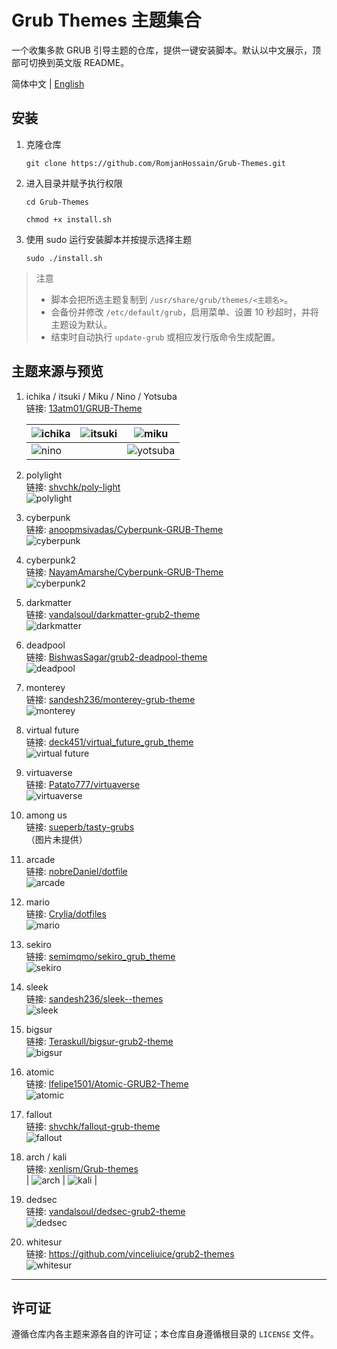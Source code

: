 # Grub Themes 主题集合

一个收集多款 GRUB 引导主题的仓库，提供一键安装脚本。默认以中文展示，顶部可切换到英文版 README。

简体中文 | [English](README.en.md)

## 安装

1) 克隆仓库

    `git clone https://github.com/RomjanHossain/Grub-Themes.git`

2) 进入目录并赋予执行权限

    `cd Grub-Themes`

    `chmod +x install.sh`

3) 使用 sudo 运行安装脚本并按提示选择主题

    `sudo ./install.sh`

> 注意
> - 脚本会把所选主题复制到 `/usr/share/grub/themes/<主题名>`。
> - 会备份并修改 `/etc/default/grub`，启用菜单、设置 10 秒超时，并将主题设为默认。
> - 结束时自动执行 `update-grub` 或相应发行版命令生成配置。

## 主题来源与预览

1. ichika / itsuki / Miku / Nino / Yotsuba  
    链接: [13atm01/GRUB-Theme](https://github.com/13atm01/GRUB-Theme)

    | ![ichika](screenshot/ichika.gif) | ![itsuki](screenshot/itsuki.gif) | ![miku](screenshot/miku.gif) |
    | -------------------------------- | -------------------------------- | ---------------------------- |
    | ![nino](screenshot/nino.gif)     |                                  | ![yotsuba](screenshot/yotsuba.gif) |

2. polylight  
    链接: [shvchk/poly-light](https://github.com/shvchk/poly-light)  
    ![polylight](screenshot/polylight.gif)

3. cyberpunk  
    链接: [anoopmsivadas/Cyberpunk-GRUB-Theme](https://github.com/anoopmsivadas/Cyberpunk-GRUB-Theme)  
    ![cyberpunk](screenshot/cyberpunk.png)

4. cyberpunk2  
    链接: [NayamAmarshe/Cyberpunk-GRUB-Theme](https://github.com/NayamAmarshe/Cyberpunk-GRUB-Theme)  
    ![cyberpunk2](screenshot/cyberpunk2.png)

5. darkmatter  
    链接: [vandalsoul/darkmatter-grub2-theme](https://github.com/vandalsoul/darkmatter-grub2-theme)  
    ![darkmatter](screenshot/darkmatter.png)

6. deadpool  
    链接: [BishwasSagar/grub2-deadpool-theme](https://github.com/BishwasSagar/grub2-deadpool-theme)  
    ![deadpool](screenshot/deadpool.png)

7. monterey  
    链接: [sandesh236/monterey-grub-theme](https://github.com/sandesh236/monterey-grub-theme)  
    ![monterey](screenshot/monte.png)

8. virtual future  
    链接: [deck451/virtual_future_grub_theme](https://gitlab.com/deck451/virtual_future_grub_theme)  
    ![virtual future](screenshot/virtual.png)

9. virtuaverse  
    链接: [Patato777/virtuaverse](https://github.com/Patato777/dotfiles/tree/main/grub/themes/virtuaverse)  
    ![virtuaverse](screenshot/virtuaverse.JPG)

10. among us  
    链接: [sueperb/tasty-grubs](https://github.com/sueperb/tasty-grubs)  
     （图片未提供）

11. arcade  
    链接: [nobreDaniel/dotfile](https://github.com/nobreDaniel/dotfile.git)  
     ![arcade](screenshot/arcade.png)

12. mario  
    链接: [Crylia/dotfiles](https://github.com/Crylia/dotfiles.git)  
     ![mario](screenshot/mario.png)

13. sekiro  
    链接: [semimqmo/sekiro_grub_theme](https://github.com/semimqmo/sekiro_grub_theme/)  
     ![sekiro](screenshot/sekiro.png)

14. sleek  
    链接: [sandesh236/sleek--themes](https://github.com/sandesh236/sleek--themes)  
     ![sleek](screenshot/sleek.png)

15. bigsur  
    链接: [Teraskull/bigsur-grub2-theme](https://github.com/Teraskull/bigsur-grub2-theme)  
     ![bigsur](screenshot/bigsur.png)

16. atomic  
    链接: [lfelipe1501/Atomic-GRUB2-Theme](https://github.com/lfelipe1501/Atomic-GRUB2-Theme)  
     ![atomic](screenshot/atomic.gif)

17. fallout  
    链接: [shvchk/fallout-grub-theme](https://github.com/shvchk/fallout-grub-theme)  
     ![fallout](screenshot/fallout.gif)

18. arch / kali  
    链接: [xenlism/Grub-themes](https://github.com/xenlism/Grub-themes)  
     | ![arch](screenshot/arch.jpg) | ![kali](screenshot/kali.jpg) |

19. dedsec  
    链接: [vandalsoul/dedsec-grub2-theme](https://github.com/vandalsoul/dedsec-grub2-theme)  
     ![dedsec](screenshot/dedsec.png)

20. whitesur  
     链接: https://github.com/vinceliuice/grub2-themes  
     ![whitesur](screenshot/whitesur.jpg)

---

## 许可证

遵循仓库内各主题来源各自的许可证；本仓库自身遵循根目录的 `LICENSE` 文件。



